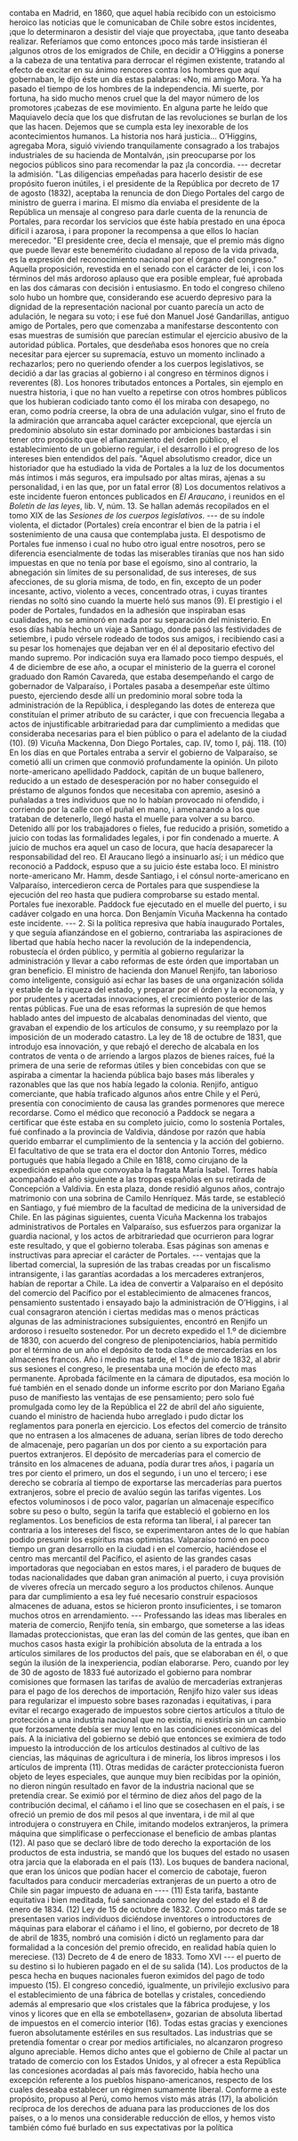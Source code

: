 contaba en Madrid, en 1860, que aquel había recibido con un estoicismo heroico las noticias que le comunicaban de Chile sobre estos incidentes, ¡que lo determinaron a desistir del viaje que proyectaba, ¡que tanto deseaba realizar. Referíamos que como entonces ¡poco más tarde insistieran él ¡algunos otros de los emigrados de Chile, en decidir a O’Higgins a ponerse a la cabeza de una tentativa para derrocar el régimen existente, tratando al efecto de excitar en su ánimo rencores contra los hombres que aquí gobernaban, le dijo éste un día estas palabras: «No, mi amigo Mora. Ya ha pasado el tiempo de los hombres de la independencia. Mi suerte, por fortuna, ha sido mucho menos cruel que la del mayor número de los promotores ¡cabezas de ese movimiento. En alguna parte he leído que Maquiavelo decía que los que disfrutan de las revoluciones se burlan de los que las hacen. Dejemos que se cumpla esta ley inexorable de los acontecimientos humanos. La historia nos hará justicia... O’Higgins, agregaba Mora, siguió viviendo tranquilamente consagrado a los trabajos industriales de su hacienda de Montalván, ¡sin preocuparse por los negocios públicos sino para recomendar la paz ¡la concordia. --- decretar la admisión. "Las diligencias empeñadas para hacerlo desistir de ese propósito fueron inútiles, i el presidente de la República por decreto de 17 de agosto (1832), aceptaba la renuncia de don Diego Portales del cargo de ministro de guerra i marina. El mismo día enviaba el presidente de la República un mensaje al congreso para darle cuenta de la renuncia de Portales, para recordar los servicios que éste había prestado en una época difícil i azarosa, i para proponer la recompensa a que ellos lo hacían merecedor. "El presidente cree, decía el mensaje, que el premio más digno que puede llevar este benemérito ciudadano al reposo de la vida privada, es la expresión del reconocimiento nacional por el órgano del congreso." Aquella proposición, revestida en el senado con el carácter de lei, i con los términos del más ardoroso aplauso que era posible emplear, fué aprobada en las dos cámaras con decisión i entusiasmo. En todo el congreso chileno solo hubo un hombre que, considerando ese acuerdo depresivo para la dignidad de la representación nacional por cuanto parecía un acto de adulación, le negara su voto; i ese fué don Manuel José Gandarillas, antiguo amigo de Portales, pero que comenzaba a manifestarse descontento con esas muestras de sumisión que parecían estimular el ejercicio abusivo de la autoridad pública. Portales, que desdeñaba esos honores que no creía necesitar para ejercer su supremacía, estuvo un momento inclinado a rechazarlos; pero no queriendo ofender a los cuerpos legislativos, se decidió a dar las gracias al gobierno i al congreso en términos dignos i reverentes (8). Los honores tributados entonces a Portales, sin ejemplo en nuestra historia, i que no han vuelto a repetirse con otros hombres públicos que los hubieran codiciado tanto como él los miraba con desapego, no eran, como podría creerse, la obra de una adulación vulgar, sino el fruto de la admiración que arrancaba aquel carácter excepcional, que ejercía un predominio absoluto sin estar dominado por ambiciones bastardas i sin tener otro propósito que el afianzamiento del órden público, el establecimiento de un gobierno regular, i el desarrollo i el progreso de los intereses bien entendidos del país. "Aquel absolutismo creador, dice un historiador que ha estudiado la vida de Portales a la luz de los documentos más íntimos i más seguros, era impulsado por altas miras, ajenas a su personalidad, i en las que, por un fatal error (8) Los documentos relativos a este incidente fueron entonces publicados en *El Araucano*, i reunidos en el *Boletín de las leyes*, lib. V, núm. 13. Se hallan además recopilados en el tomo XIX de las *Sesiones de los cuerpos legislativos*. --- de su índole violenta, el dictador (Portales) creía encontrar el bien de la patria i el sostenimiento de una causa que contemplaba justa. El despotismo de Portales fue inmenso i cual no hubo otro igual entre nosotros, pero se diferencia esencialmente de todas las miserables tiranías que nos han sido impuestas en que no tenía por base el egoísmo, sino al contrario, la abnegación sin límites de su personalidad, de sus intereses, de sus afecciones, de su gloria misma, de todo, en fin, excepto de un poder incesante, activo, violento a veces, concentrado otras, i cuyas tirantes riendas no soltó sino cuando la muerte heló sus manos (9). El prestigio i el poder de Portales, fundados en la adhesión que inspiraban esas cualidades, no se aminoró en nada por su separación del ministerio. En esos días había hecho un viaje a Santiago, donde pasó las festividades de setiembre, i pudo vérsele rodeado de todos sus amigos, i recibiendo casi a su pesar los homenajes que dejaban ver en él al depositario efectivo del mando supremo. Por indicación suya era llamado poco tiempo después, el 4 de diciembre de ese año, a ocupar el ministerio de la guerra el coronel graduado don Ramón Cavareda, que estaba desempeñando el cargo de gobernador de Valparaíso, i Portales pasaba a desempeñar este último puesto, ejerciendo desde allí un predominio moral sobre toda la administración de la República, i desplegando las dotes de entereza que constituían el primer atributo de su carácter, i que con frecuencia llegaba a actos de injustificable arbitrariedad para dar cumplimiento a medidas que consideraba necesarias para el bien público o para el adelanto de la ciudad (10). (9) Vicuña Mackenna, Don Diego Portales, cap. IV, tomo I, páj. 118. (10) En los días en que Portales entraba a servir el gobierno de Valparaíso, se cometió allí un crimen que conmovió profundamente la opinión. Un piloto norte-americano apellidado Paddock, capitán de un buque ballenero, reducido a un estado de desesperación por no haber conseguido el préstamo de algunos fondos que necesitaba con apremio, asesinó a puñaladas a tres individuos que no lo habían provocado ni ofendido, i corriendo por la calle con el puñal en mano, i amenazando a los que trataban de detenerlo, llegó hasta el muelle para volver a su barco. Detenido allí por los trabajadores o fieles, fue reducido a prisión, sometido a juicio con todas las formalidades legales, i por fin condenado a muerte. A juicio de muchos era aquel un caso de locura, que hacía desaparecer la responsabilidad del reo. El Araucano llegó a insinuarlo así; i un médico que reconoció a Paddock, espuso que a su juicio éste estaba loco. El ministro norte-americano Mr. Hamm, desde Santiago, i el cónsul norte-americano en Valparaíso, intercedieron cerca de Portales para que suspendiese la ejecución del reo hasta que pudiera comprobarse su estado mental. Portales fue inexorable. Paddock fue ejecutado en el muelle del puerto, i su cadáver colgado en una horca. Don Benjamín Vicuña Mackenna ha contado este incidente. --- 2. Si la política represiva que había inaugurado Portales, y que seguía afianzándose en el gobierno, contrariaba las aspiraciones de libertad que había hecho nacer la revolución de la independencia, robustecía el órden público, y permitía al gobierno regularizar la administración y llevar a cabo reformas de este órden que importaban un gran beneficio. El ministro de hacienda don Manuel Renjifo, tan laborioso como inteligente, consiguió así echar las bases de una organización sólida y estable de la riqueza del estado, y preparar por el órden y la economía, y por prudentes y acertadas innovaciones, el crecimiento posterior de las rentas públicas. Fue una de esas reformas la supresión de que hemos hablado antes del impuesto de alcabalas denominadas del viento, que gravaban el expendio de los artículos de consumo, y su reemplazo por la imposición de un moderado catastro. La ley de 18 de octubre de 1831, que introdujo esa innovación, y que rebajó el derecho de alcabala en los contratos de venta o de arriendo a largos plazos de bienes raíces, fué la primera de una serie de reformas útiles y bien concebidas con que se aspiraba a cimentar la hacienda pública bajo bases más liberales y razonables que las que nos había legado la colonia. Renjifo, antiguo comerciante, que había traficado algunos años entre Chile y el Perú, presentía con conocimiento de causa las grandes pormenores que merece recordarse. Como el médico que reconoció a Paddock se negara a certificar que éste estaba en su completo juicio, como lo sostenía Portales, fué confinado a la provincia de Valdivia, dándose por razón que había querido embarrar el cumplimiento de la sentencia y la acción del gobierno. El facultativo de que se trata era el doctor don Antonio Torres, médico portugués que había llegado a Chile en 1818, como cirujano de la expedición española que convoyaba la fragata María Isabel. Torres había acompañado el año siguiente a las tropas españolas en su retirada de Concepción a Valdivia. En esta plaza, donde residió algunos años, contrajo matrimonio con una sobrina de Camilo Henríquez. Más tarde, se estableció en Santiago, y fué miembro de la facultad de medicina de la universidad de Chile. En las páginas siguientes, cuenta Vicuña Mackenna los trabajos administrativos de Portales en Valparaíso, sus esfuerzos para organizar la guardia nacional, y los actos de arbitrariedad que ocurrieron para lograr este resultado, y que el gobierno toleraba. Esas páginas son amenas e instructivas para apreciar el carácter de Portales. --- ventajas que la libertad comercial, la supresión de las trabas creadas por un fiscalismo intransigente, i las garantías acordadas a los mercaderes extranjeros, habían de reportar a Chile. La idea de convertir a Valparaíso en el depósito del comercio del Pacífico por el establecimiento de almacenes francos, pensamiento sustentado i ensayado bajo la administración de O’Higgins, i al cual consagraron atención i ciertas medidas mas o menos prácticas algunas de las administraciones subsiguientes, encontró en Renjifo un ardoroso i resuelto sostenedor. Por un decreto expedido el 1.º de diciembre de 1830, con acuerdo del congreso de plenipotenciarios, había permitido por el término de un año el depósito de toda clase de mercaderías en los almacenes francos. Año i medio mas tarde, el 1.º de junio de 1832, al abrir sus sesiones el congreso, le presentaba una moción de efecto mas permanente. Aprobada fácilmente en la cámara de diputados, esa moción lo fué también en el senado donde un informe escrito por don Mariano Egaña puso de manifiesto las ventajas de ese pensamiento; pero solo fué promulgada como ley de la República el 22 de abril del año siguiente, cuando el ministro de hacienda hubo arreglado i pudo dictar los reglamentos para ponerla en ejercicio. Los efectos del comercio de tránsito que no entrasen a los almacenes de aduana, serían libres de todo derecho de almacenaje, pero pagarían un dos por ciento a su exportación para puertos extranjeros. El depósito de mercaderías para el comercio de tránsito en los almacenes de aduana, podía durar tres años, i pagaría un tres por ciento el primero, un dos el segundo, i un uno el tercero; i ese derecho se cobraría al tiempo de exportarse las mercaderías para puertos extranjeros, sobre el precio de avalúo según las tarifas vigentes. Los efectos voluminosos i de poco valor, pagarían un almacenaje específico sobre su peso o bulto, según la tarifa que estableció el gobierno en los reglamentos. Los beneficios de esta reforma tan liberal, i al parecer tan contraria a los intereses del fisco, se experimentaron antes de lo que habían podido presumir los espíritus mas optimistas. Valparaíso tomó en poco tiempo un gran desarrollo en la ciudad i en el comercio, haciéndose el centro mas mercantil del Pacífico, el asiento de las grandes casas importadoras que negociaban en estos mares, i el paradero de buques de todas nacionalidades que daban gran animación al puerto, i cuya provisión de víveres ofrecía un mercado seguro a los productos chilenos. Aunque para dar cumplimiento a esa ley fué necesario construir espaciosos almacenes de aduana, estos se hicieron pronto insuficientes, i se tomaron muchos otros en arrendamiento. --- Professando las ideas mas liberales en materia de comercio, Renjifo tenía, sin embargo, que someterse a las ideas llamadas proteccionistas, que eran las del común de las gentes, que iban en muchos casos hasta exigir la prohibición absoluta de la entrada a los artículos similares de los productos del país, que se elaboraban en él, o que según la ilusión de la inexperiencia, podían elaborarse. Pero, cuando por ley de 30 de agosto de 1833 fué autorizado el gobierno para nombrar comisiones que formasen las tarifas de avalúo de mercaderías extranjeras para el pago de los derechos de importación, Renjifo hizo valer sus ideas para regularizar el impuesto sobre bases razonadas i equitativas, i para evitar el recargo exagerado de impuestos sobre ciertos artículos a título de protección a una industria nacional que no existía, ni existiría sin un cambio que forzosamente debía ser muy lento en las condiciones económicas del país. A la iniciativa del gobierno se debió que entonces se eximiera de todo impuesto la introducción de los artículos destinados al cultivo de las ciencias, las máquinas de agricultura i de minería, los libros impresos i los artículos de imprenta (11). Otras medidas de carácter proteccionista fueron objeto de leyes especiales, que aunque muy bien recibidas por la opinión, no dieron ningún resultado en favor de la industria nacional que se pretendía crear. Se eximió por el término de diez años del pago de la contribución decimal, el cáñamo i el lino que se cosechasen en el país, i se ofreció un premio de dos mil pesos al que inventara, i de mil al que introdujera o construyera en Chile, imitando modelos extranjeros, la primera máquina que simplificase o perfeccionase el beneficio de ambas plantas (12). Al paso que se declaró libre de todo derecho la exportación de los productos de esta industria, se mandó que los buques del estado no usasen otra jarcia que la elaborada en el país (13). Los buques de bandera nacional, que eran los únicos que podían hacer el comercio de cabotaje, fueron facultados para conducir mercaderías extranjeras de un puerto a otro de Chile sin pagar impuesto de aduana en ---- (11) Esta tarifa, bastante equitativa i bien meditada, fué sancionada como ley del estado el 8 de enero de 1834. (12) Ley de 15 de octubre de 1832. Como poco más tarde se presentasen varios individuos diciéndose inventores o introductores de máquinas para elaborar el cáñamo i el lino, el gobierno, por decreto de 18 de abril de 1835, nombró una comisión i dictó un reglamento para dar formalidad a la concesión del premio ofrecido, en realidad había quien lo mereciese. (13) Decreto de 4 de enero de 1833. Tomo XVI --- el puerto de su destino si lo hubieren pagado en el de su salida (14). Los productos de la pesca hecha en buques nacionales fueron eximidos del pago de todo impuesto (15). El congreso concedió, igualmente, un privilejio exclusivo para el establecimiento de una fábrica de botellas y cristales, concediendo además al empresario que «los cristales que la fábrica produjese, y los vinos y licores que en ella se embotellasen», gozarian de absoluta libertad de impuestos en el comercio interior (16). Todas estas gracias y exenciones fueron absolutamente estériles en sus resultados. Las industrias que se pretendía fomentar o crear por medios artificiales, no alcanzaron progreso alguno apreciable. Hemos dicho antes que el gobierno de Chile al pactar un tratado de comercio con los Estados Unidos, y al ofrecer a esta República las concesiones acordadas al país más favorecido, había hecho una excepción referente a los pueblos hispano-americanos, respecto de los cuales deseaba establecer un régimen sumamente liberal. Conforme a este propósito, propuso al Perú, como hemos visto más atrás (17), la abolición recíproca de los derechos de aduana para las producciones de los dos países, o a lo menos una considerable reducción de ellos, y hemos visto también cómo fué burlado en sus expectativas por la política
